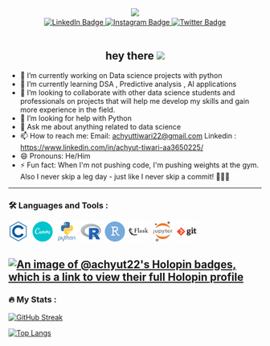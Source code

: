 <div id="header" align="center">
  <img src="https://media.giphy.com/media/RbDKaczqWovIugyJmW/giphy.gif"/>
</div>

<div id="badges" align="center">
  <a href="https://www.linkedin.com/in/achyut-tiwari-aa3650225/">
    <img src="https://img.shields.io/badge/LinkedIn-blue?style=for-the-badge&logo=linkedin&logoColor=white" alt="LinkedIn Badge"/>
  </a>
  <a href="https://instagram.com/hitman_ach?igshid=NmQ2ZmYxZjA=">
    <img src="https://img.shields.io/badge/Instagram-red?style=for-the-badge&logo=instagram&logoColor=white" alt="Instagram Badge"/>
  </a>
  <a href="https://twitter.com/achyut_tiwari20?t=_2mPioIt97PdT8YkB6uvZQ&s=08">
    <img src="https://img.shields.io/badge/Twitter-blue?style=for-the-badge&logo=twitter&logoColor=white" alt="Twitter Badge"/>
  </a>
</div>

<div id="badges" align="center">
<img src="https://komarev.com/ghpvc/?username=Achyut22&style=flat-square&color=blue" alt=""/>
</div>
<h2 align="center">
  hey there
  <img src="https://media.giphy.com/media/hvRJCLFzcasrR4ia7z/giphy.gif" width="30px"/>
</h2>

- 🔭 I’m currently working on Data science projects with python
- 🌱 I’m currently learning DSA , Predictive analysis , AI applications
- 👯 I’m looking to collaborate with other data science students and professionals on projects that will help me develop my skills and gain more experience in the  field. 
- 🤔 I’m looking for help with Python
- 💬 Ask me about anything related to data science 
- 📫 How to reach me: 
    Email: achyuttiwari22@gmail.com
    Linkedin : https://www.linkedin.com/in/achyut-tiwari-aa3650225/
- 😄 Pronouns: He/Him
- ⚡ Fun fact: When I'm not pushing code, I'm pushing weights at the gym. Also I never skip a leg day - just like I never skip a commit! 💪🏋️‍♀️

---

### :hammer_and_wrench: Languages and Tools :
<div>
  <img src="https://github.com/devicons/devicon/blob/master/icons/c/c-line.svg" title="C" alt="C" width="40" height="40"/>&nbsp;
  <img src="https://github.com/devicons/devicon/blob/master/icons/canva/canva-original.svg" title="Canva" alt="Canva" width="40" height="40"/>&nbsp;
  <img src="https://github.com/devicons/devicon/blob/master/icons/python/python-original-wordmark.svg" title="Python" alt="Python" width="40" height="40"/>&nbsp;
  <img src="https://github.com/devicons/devicon/blob/master/icons/r/r-original.svg" title="R" alt="R" width="40" height="40"/>&nbsp;
  <img src="https://github.com/devicons/devicon/blob/master/icons/rstudio/rstudio-original.svg" alt="Rstudio" width="40" height="40"/>&nbsp;
  <img src="https://github.com/devicons/devicon/blob/master/icons/flask/flask-original-wordmark.svg" title="Flask" alt="Flask " width="40" height="40"/>&nbsp;
  <img src="https://github.com/devicons/devicon/blob/master/icons/jupyter/jupyter-original-wordmark.svg"  title="Jupyter" alt="Jupyter" width="40" height="40"/>&nbsp;
  <img src="https://github.com/devicons/devicon/blob/master/icons/git/git-original-wordmark.svg" title="Git" **alt="Git" width="40" height="40"/>
</div>

[![An image of @achyut22's Holopin badges, which is a link to view their full Holopin profile](https://holopin.me/achyut22)](https://holopin.io/@achyut22)
---

### :fire: My Stats :

[![GitHub Streak](http://github-readme-streak-stats.herokuapp.com?user=Achyut22&theme=dark&background=000000)](https://git.io/streak-stats)

[![Top Langs](https://github-readme-stats.vercel.app/api/top-langs/?username=Achyut22&layout=compact&theme=vision-friendly-dark)](https://github.com/Achyut22/github-readme-stats)
<!--
**Achyut22/Achyut22** is a ✨ _special_ ✨ repository because its `README.md` (this file) appears on your GitHub profile.


